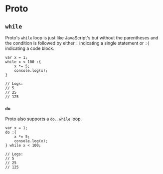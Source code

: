 # Proto

## `while`

Proto's `while` loop is just like JavaScript's but without the parentheses and the condition is followed by either `:` indicating a single statement or `:{` indicating a code block.

	var x = 1;
	while x < 100 :{
		x *= 5;
		console.log(x);
	}

	// Logs:
	// 5
	// 25
	// 125

### `do`

Proto also supports a `do..while` loop.

	var x = 1;
	do :{
		x *= 5;
		console.log(x);
	} while x < 100;

	// Logs:
	// 5
	// 25
	// 125
